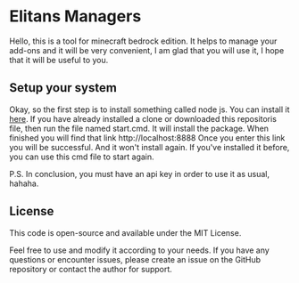 # Elitans Managers
Hello, this is a tool for minecraft bedrock edition. It helps to manage your add-ons and it will be very convenient, I am glad that you will use it, I hope that it will be useful to you.

## Setup your system
Okay, so the first step is to install something called node js. You can install it [here](https://nodejs.org/en/download/). If you have already installed a clone or downloaded this repositoris file, then run the file named start.cmd. It will install the package. When finished you will find that link http://localhost:8888 Once you enter this link you will be successful. And it won't install again. If you've installed it before, you can use this cmd file to start again.

P.S. In conclusion, you must have an api key in order to use it as usual, hahaha.

## License
This code is open-source and available under the MIT License.

Feel free to use and modify it according to your needs. If you have any questions or encounter issues, please create an issue on the GitHub repository or contact the author for support.
